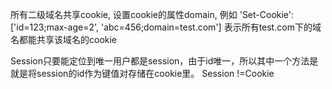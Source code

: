 所有二级域名共享cookie,
设置cookie的属性domain, 例如
'Set-Cookie': ['id=123;max-age=2', 'abc=456;domain=test.com']
表示所有test.com下的域名都能共享该域名的cookie


Session只要能定位到唯一用户都是session，由于id唯一，所以其中一个方法是就是将session的id作为键值对存储在cookie里。
Session !=Cookie